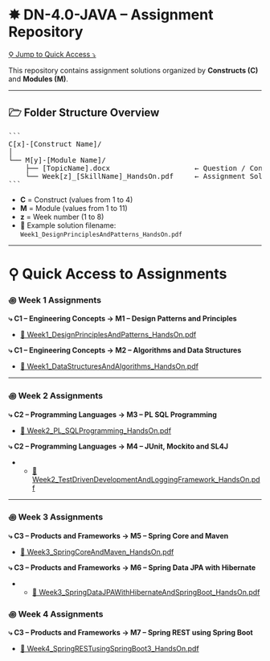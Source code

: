 # ✸ DN-4.0-JAVA – Assignment Repository

[⚲ Jump to Quick Access ⤵](#-quick-access-to-assignments)

This repository contains assignment solutions organized by **Constructs (C)** and **Modules (M)**.

---

## 🗁 Folder Structure Overview

<pre lang="markdown">
```
C[x]-[Construct Name]/
│
└── M[y]-[Module Name]/
    ├── [TopicName].docx                    ← Question / Concept Document
    └── Week[z]_[SkillName]_HandsOn.pdf     ← Assignment Solution
```
</pre>

- **C** = Construct (values from 1 to 4)
- **M** = Module (values from 1 to 11)
- **z** = Week number (1 to 8)
- 📄 Example solution filename: `Week1_DesignPrinciplesAndPatterns_HandsOn.pdf`

---

# ⚲ Quick Access to Assignments

### ꩜ Week 1 Assignments

**⤷ C1 – Engineering Concepts → M1 – Design Patterns and Principles**

- [📄 Week1_DesignPrinciplesAndPatterns_HandsOn.pdf](C1-Engineering%20concepts/M1-Design%20Patterns%20And%20Principles/Week1_DesignPrinciplesAndPatterns_HandsOn.pdf)

**⤷ C1 – Engineering Concepts → M2 – Algorithms and Data Structures**

- [📄 Week1_DataStructuresAndAlgorithms_HandsOn.pdf](C1-Engineering%20concepts/M2-Algorithms%20And%20Data%20Structures/Week1_DataStructuresAndAlgorithms_HandsOn.pdf)

---

### ꩜ Week 2 Assignments

**⤷ C2 – Programming Languages → M3 – PL SQL Programming**

- [📄 Week2_PL_SQLProgramming_HandsOn.pdf](C2-Programming%20Languages\M3-PL%20SQL%20programming\Week2_PL_SQLProgramming_HandsOn.pdf)

**⤷ C2 – Programming Languages → M4 – JUnit, Mockito and SL4J**

- - [📄 Week2_TestDrivenDevelopmentAndLoggingFramework_HandsOn.pdf](C2-Programming%20Languages\M4-JUnit,%20Mockito%20and%20SL4J\Week2_TestDrivenDevelopmentAndLoggingFramework_HandsOn.pdf)

---

### ꩜ Week 3 Assignments

**⤷ C3 – Products and Frameworks → M5 – Spring Core and Maven**

- [📄 Week3_SpringCoreAndMaven_HandsOn.pdf](C3-Products%20And%20Frameworks/M5-Spring%20Core%20And%20Maven/Week3_SpringCoreAndMaven_HandsOn.pdf)

**⤷ C3 – Products and Frameworks → M6 – Spring Data JPA with Hibernate**

- - [📄 Week3_SpringDataJPAWithHibernateAndSpringBoot_HandsOn.pdf](C3-Products%20And%20Frameworks/M6-Spring%20Data%20JPA%20With%20Hibernate/Week3_SpringDataJPAWithHibernateAndSpringBoot_HandsOn.pdf)


### ꩜ Week 4 Assignments

**⤷ C3 – Products and Frameworks → M7 – Spring REST using Spring Boot**

- [📄 Week4_SpringRESTusingSpringBoot3_HandsOn.pdf](C3-Products%20And%20Frameworks/M7-Spring%20REST%20using%20Spring%20Boot/Week4_SpringRESTusingSpringBoot3_HandsOn.pdf)

